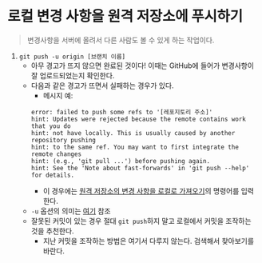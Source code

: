 # 로컬 변경 사항을 원격 저장소에 푸시하기
> 변경사항을 서버에 올려서 다른 사람도 볼 수 있게 하는 작업이다.
1. `git push -u origin [브랜치 이름]`
   * 아무 경고가 뜨지 않으면 완료된 것이다! 이때는 GitHub에 들어가 변경사항이 잘 업로드되었는지 확인한다.
   * 다음과 같은 경고가 뜨면서 실패하는 경우가 있다.
     * 메시지 예:
      ```
      error: failed to push some refs to '[레포지토리 주소]'
      hint: Updates were rejected because the remote contains work that you do
      hint: not have locally. This is usually caused by another repository pushing
      hint: to the same ref. You may want to first integrate the remote changes
      hint: (e.g., 'git pull ...') before pushing again.
      hint: See the 'Note about fast-forwards' in 'git push --help' for details.
      ```
     * 이 경우에는 [원격 저장소의 변경 사항을 로컬로 가져오기](pull.md)의 명령어를 입력한다.
   * `-u` 옵션의 의미는 [여기](https://wotres.tistory.com/entry/git-push-u-%EC%98%B5%EC%85%98-%EC%82%AC%EC%9A%A9-%EC%9D%B4%EC%9C%A0) 참조
   * 잘못된 커밋이 있는 경우 절대 `git push`하지 말고 로컬에서 커밋을 조작하는 것을 추천한다.
     * 지난 커밋을 조작하는 방법은 여기서 다루지 않는다. 검색해서 찾아보기를 바란다.
